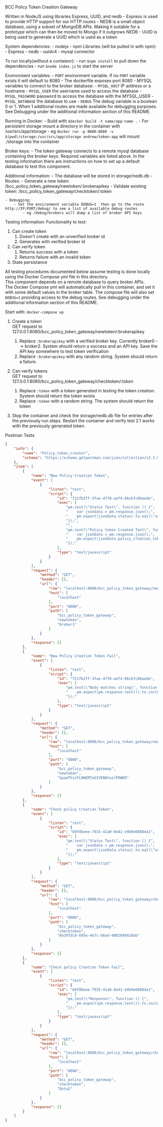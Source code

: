 BCC Policy Token Creation Gateway

Written in NodeJS using libraries Express, UUID, and nedb
    - Express is used to provide HTTP support for our HTTP routes
    - NEDB is a small object database, using a subset of MongoDB APIs.  Making it suitable for a prototype which can then be moved to Mongo if it outgrows NEDB
    - UUID is being used to generate a UUID which is used as a token

System dependencies:
    - nodejs 
    - npm 
Libraries (will be pulled in with npm):
	- Express
	- nedb
	- uuidv4
	- mysql connector

To run locally(without a contaienr):
    - run `$npm install` to pull down the dependencies
    - run `$node index.js` to start the server

Environment variables: 
    - `PORT` environment variable.  If no `PORT` variable exists it will default to 8080
      - The dockerfile exposes port 8080
    - MYSQL variables to connect to the broker database:
      - `MYSQL_HOST` IP address or a hostname
      - `MYSQL_USER` the username used to access the database
      - `MYSQL_PASSWORD` password to access the database with the MYSQL_USER
      - `MYSQL_DATABASE` the database to use
    - `DEBUG` The debug variable is a boolean 0 or 1.  When 1 additional routes are made available for debugging purposes.  See Debugging under the additional information section of this README.

Running in Docker:
    - Build with `$docker build -t name/app-name .`
    - For persistent storage mount a directory in the container with /usr/src/app/storage
        - eg `docker run -p 8080:8080 -v $(pwd)/storage:/usr/src/app/storage andrew/token-app` will mount ./storage into the container

Broker keys:
	- The token gateway connects to a remote mysql database containing the broker keys.  Required variables are listed above.  In the testing information there are instructions on how to set up a default database to test this component.

Additional information:
    - The database will be stored in storage/nedb.db 
    - Routes:
        - Generate a new token:     /bcc_policy_token_gateway/newtoken/:brokerapikey
        - Validate existing token:  /bcc_policy_token_gateway/checktoken/:token

	- Debugging:
    	- Set the environment variable DEBUG=1  then go to the route http://IP:PORT/debug/ to see a list of available debug routes
        	- eg /debug/brokers will dump a list of broker API keys


Testing information:
Functionality to test: 
1. Can create token
   1. Doesn't create with an unverified broker id
   2. Generates with verified broker id
2. Can verify token
   1. Returns success with a token
   2. Returns failure with an invalid token
3. State persistance 

All testing procedures documented below assume testing is done locally using the Docker Compose yml file in this directory.  
This component depends on a remote database to query broker APIs.  
The Docker Compose yml will automatically pull in this container, and set it with some default values in the broker table.  The compose file will also set `DEBUG=1` providing access to the debug routes.  See debugging under the additional information section of this README.

Start with:
`docker-compose up`

1. Create a token  
GET request to 127.0.0.1:8080/bcc_policy_token_gateway/newtoken/:brokerapikey  
   1. Replace `:brokerapikey` with a verified broker key.  Currently broker0 --> broker2.  System should return a success and an API key.  Save the API key somewhere to test token verification
   2. Replace `:brokerapikey` with any random string.  System should return a failure.  
2. Can verify tokens  
GET request to 127.0.0.1:8080/bcc_policy_token_gateway/checktoken/:token  

    1. Replace `:token` with a token generated in testing the token creation.  System should return the token exists
    2. Replace `:token` with a random string.  The system should return the token 

3. Stop the container and check the storage/nedb.db file for entries after the previously run steps.  Restart the container and verify test 2.1 works with the previously generated token.

Postman Tests

```json
{
	"info": {
		"name": "Policy_token_creator",
		"schema": "https://schema.getpostman.com/json/collection/v2.1.0/collection.json"
	},
	"item": [
		{
			"name": "New Policy Creation Token",
			"event": [
				{
					"listen": "test",
					"script": {
						"id": "f21fb2ff-3fae-47f8-aef4-06cbfc06aede",
						"exec": [
							"pm.test(\"Status Test\", function () {",
							"    var jsonData = pm.response.json();",
							"    pm.expect(jsonData.status).to.eql(\"success\");",
							"});",
							"",
							"pm.test(\"Policy token Created Test\", function () {",
							"    var jsonData = pm.response.json();",
							"    pm.expect(jsonData.policy_creation_token).not.eql(null);",
							"});"
						],
						"type": "text/javascript"
					}
				}
			],
			"request": {
				"method": "GET",
				"header": [],
				"url": {
					"raw": "localhost:8080/bcc_policy_token_gateway/newtoken/broker1",
					"host": [
						"localhost"
					],
					"port": "8080",
					"path": [
						"bcc_policy_token_gateway",
						"newtoken",
						"broker1"
					]
				}
			},
			"response": []
		},
		{
			"name": "New Policy Creation Token Fail",
			"event": [
				{
					"listen": "test",
					"script": {
						"id": "f21fb2ff-3fae-47f8-aef4-06cbfc06aede",
						"exec": [
							"pm.test(\"Body matches string\", function () {",
							"    pm.expect(pm.response.text()).to.include(\"Broker API key invalid\");",
							"});"
						],
						"type": "text/javascript"
					}
				}
			],
			"request": {
				"method": "GET",
				"header": [],
				"url": {
					"raw": "localhost:8080/bcc_policy_token_gateway/newtoken/SpamThisFLOWERToGIVEN0tailPOWER",
					"host": [
						"localhost"
					],
					"port": "8080",
					"path": [
						"bcc_policy_token_gateway",
						"newtoken",
						"SpamThisFLOWERToGIVEN0tailPOWER"
					]
				}
			},
			"response": []
		},
		{
			"name": "Check policy Creation Token",
			"event": [
				{
					"listen": "test",
					"script": {
						"id": "b9f8beee-7915-41a0-8e41-e9b9e6888da1",
						"exec": [
							"pm.test(\"Status Test\", function () {",
							"    var jsonData = pm.response.json();",
							"    pm.expect(jsonData.status).to.eql(\"success\");",
							"});"
						],
						"type": "text/javascript"
					}
				}
			],
			"request": {
				"method": "GET",
				"header": [],
				"url": {
					"raw": "localhost:8080/bcc_policy_token_gateway/checktoken/8e397dc9-695e-4e7c-b6ad-9002695618ab",
					"host": [
						"localhost"
					],
					"port": "8080",
					"path": [
						"bcc_policy_token_gateway",
						"checktoken",
						"8e397dc9-695e-4e7c-b6ad-9002695618ab"
					]
				}
			},
			"response": []
		},
		{
			"name": "Check policy Creation Token Fail",
			"event": [
				{
					"listen": "test",
					"script": {
						"id": "b9f8beee-7915-41a0-8e41-e9b9e6888da1",
						"exec": [
							"pm.test(\"Response\", function () {",
							"    pm.expect(pm.response.text()).to.include(\"Token is not valid\");",
							"});"
						],
						"type": "text/javascript"
					}
				}
			],
			"request": {
				"method": "GET",
				"header": [],
				"url": {
					"raw": "localhost:8080/bcc_policy_token_gateway/checktoken/Dota2",
					"host": [
						"localhost"
					],
					"port": "8080",
					"path": [
						"bcc_policy_token_gateway",
						"checktoken",
						"Dota2"
					]
				}
			},
			"response": []
		}
	]
}
```



        